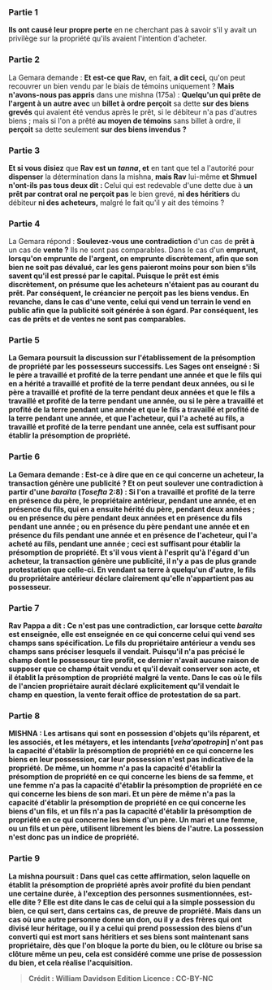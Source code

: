 
### Partie 1
<b>Ils ont causé leur propre perte</b> en ne cherchant pas à savoir s'il y avait un privilège sur la propriété qu'ils avaient l'intention d'acheter.

### Partie 2
La Gemara demande : <b>Et est-ce que Rav,</b> en fait, <b>a dit ceci,</b> qu'on peut recouvrer un bien vendu par le biais de témoins uniquement ? <b>Mais n'avons-nous pas appris</b> dans une mishna (175a) : <b>Quelqu'un qui prête de l'argent à un autre avec</b> un <b>billet à ordre perçoit</b> sa dette <b>sur des biens grevés</b> qui avaient été vendus après le prêt, si le débiteur n'a pas d'autres biens ; mais si l'on a prêté <b>au moyen de témoins</b> sans billet à ordre, il <b>perçoit</b> sa dette seulement <b>sur des biens invendus ?</b>

### Partie 3
<b>Et si vous disiez</b> que <b>Rav est un <i>tanna</i>, et</b> en tant que tel a l'autorité pour <b>dispenser</b> la détermination dans la mishna, <b>mais Rav</b> lui-même <b>et Shmuel n'ont-ils pas tous deux dit : </b> Celui qui est redevable d'une dette due à <b>un prêt par contrat oral</b> <b>ne perçoit pas</b> le bien grevé, <b>ni des héritiers</b> du débiteur <b>ni des acheteurs,</b> malgré le fait qu'il y ait des témoins ?

### Partie 4
La Gemara répond : <b>Soulevez-vous une contradiction</b> d'un cas de <b>prêt à</b> un cas de <b>vente ?</b> Ils ne sont pas comparables. Dans le cas d'un <b>emprunt, lorsqu'on <b>emprunte</b> de l'argent, on <b>emprunte discrètement, afin que son bien ne soit pas dévalué,</b> car les gens paieront moins pour son bien s'ils savent qu'il est pressé par le capital. Puisque le prêt est émis discrètement, on présume que les acheteurs n'étaient pas au courant du prêt. Par conséquent, le créancier ne perçoit pas les biens vendus. En revanche, dans le cas d'une <b>vente, celui qui vend un terrain le vend</b> <b>en public afin que la publicité soit générée à son égard.</b> Par conséquent, les cas de prêts et de ventes ne sont pas comparables.

### Partie 5
La Gemara poursuit la discussion sur l'établissement de la présomption de propriété par les possesseurs successifs. <b>Les Sages ont enseigné : </b> Si <b>le père</b> a travaillé et <b>profité</b> de la terre pendant une <b>année et que le fils</b> qui en a hérité a travaillé et profité de la terre pendant <b>deux</b> années, ou si <b>le père</b> a travaillé et profité de la terre pendant <b>deux</b> années <b>et que le fils</b> a travaillé et profité de la terre pendant une <b>année, </b> ou si <b>le père</b> a travaillé et profité de la terre pendant une <b>année et que le fils</b> a travaillé et profité de la terre pendant une <b>année, et que l'acheteur,</b> qui l'a acheté au fils, a travaillé et profité de la terre pendant une <b>année, cela est</b> suffisant pour établir la <b>présomption</b> de propriété.

### Partie 6
La Gemara demande : <b>Est-ce à dire que</b> en ce qui concerne <b>un acheteur,</b> la transaction génère une <b>publicité ? Et</b> on peut <b>soulever une contradiction</b> à partir d'une <i>baraïta</i> (<i>Tosefta</i> 2:8) : Si l'on a travaillé et <b>profité</b> de la terre <b>en présence du père,</b> le propriétaire antérieur, pendant une <b>année, et en présence du fils,</b> qui en a ensuite hérité du père, pendant <b>deux</b> années ; ou <b>en présence du père</b> pendant <b>deux</b> années <b>et en présence du fils</b> pendant une <b>année ; </b> ou <b>en présence du père</b> pendant une <b>année et en présence du fils</b> pendant une <b>année et en présence de l'acheteur,</b> qui l'a acheté au fils, pendant une <b>année ; ceci est</b> suffisant pour établir la <b>présomption</b> de propriété. <b>Et s'il vous vient à l'esprit</b> qu'à l'égard d'un <b>acheteur,</b> la transaction génère une <b>publicité, il n'y a pas de plus grande protestation que celle-ci.</b> En vendant sa terre à quelqu'un d'autre, le fils du propriétaire antérieur déclare clairement qu'elle n'appartient pas au possesseur.

### Partie 7
<b>Rav Pappa a dit :</b> Ce n'est pas une contradiction, car <b>lorsque cette</b> <i>baraita</i> <b>est enseignée,</b> elle est enseignée <b>en ce qui concerne</b> celui qui <b>vend ses champs sans spécification.</b> Le fils du propriétaire antérieur a vendu ses champs sans préciser lesquels il vendait. Puisqu'il n'a pas précisé le champ dont le possesseur tire profit, ce dernier n'avait aucune raison de supposer que ce champ était vendu et qu'il devait conserver son acte, et il établit la présomption de propriété malgré la vente. Dans le cas où le fils de l'ancien propriétaire aurait déclaré explicitement qu'il vendait le champ en question, la vente ferait office de protestation de sa part.

### Partie 8
<strong>MISHNA :</strong> <b>Les artisans</b> qui sont en possession d'objets qu'ils réparent, <b>et les associés, et les métayers, et les intendants [<i>veha'apotropin</i>] n'ont pas</b> la capacité d'établir la <b>présomption</b> de propriété en ce qui concerne les biens en leur possession, car leur possession n'est pas indicative de la propriété. De même, <b>un homme n'a pas</b> la capacité d'établir la <b>présomption</b> de propriété <b>en ce qui concerne les biens de sa femme, et une femme n'a pas</b> la capacité d'établir la <b>présomption</b> de propriété <b>en ce qui concerne les biens de son mari. Et un père</b> de même <b>n'a pas</b> la capacité d'établir la <b>présomption</b> de propriété <b>en ce qui concerne les biens d'un fils, et un fils n'a pas</b> la capacité d'établir la <b>présomption</b> de propriété <b>en ce qui concerne les biens d'un père.</b> Un mari et une femme, ou un fils et un père, utilisent librement les biens de l'autre. La possession n'est donc pas un indice de propriété.

### Partie 9
La mishna poursuit : <b>Dans quel</b> cas <b>cette affirmation,</b> selon laquelle on établit la présomption de propriété après avoir profité du bien pendant une certaine durée, à l'exception des personnes susmentionnées, <b>est-elle dite ?</b> Elle est dite <b>dans</b> le cas de celui qui <b>a</b> la simple <b>possession</b> du bien, ce qui sert, dans certains cas, de preuve de propriété. <b>Mais dans</b> un cas où une autre personne <b>donne</b> un <b>don, ou</b> il y a des <b>frères qui ont divisé</b> leur héritage, <b>ou</b> il y a celui qui <b>prend possession</b> des <b>biens d'un converti</b> qui est mort sans héritiers et ses biens sont maintenant sans propriétaire, dès que l'on <b>bloque</b> la porte du bien, <b>ou le clôture</b> <b>ou brise</b> sa clôture même <b>un peu, cela est</b> considéré comme une <b>prise de possession</b> du bien, et cela réalise l'acquisition.

>Crédit : William Davidson Edition
>Licence : CC-BY-NC